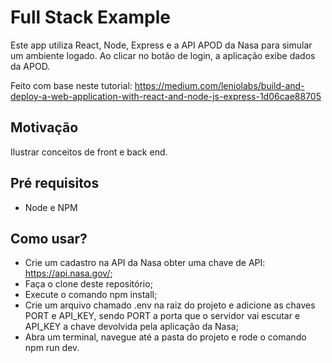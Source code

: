 # Full Stack Example

Este app utiliza React, Node, Express e a API APOD da Nasa para simular um ambiente logado. Ao clicar no botão de login, a aplicação exibe dados da APOD.

Feito com base neste tutorial: https://medium.com/leniolabs/build-and-deploy-a-web-application-with-react-and-node-js-express-1d06cae88705

## Motivação

Ilustrar conceitos de front e back end.

## Pré requisitos

- Node e NPM

## Como usar?

- Crie um cadastro na API da Nasa obter uma chave de API: https://api.nasa.gov/;
- Faça o clone deste repositório;
- Execute o comando npm install;
- Crie um arquivo chamado .env na raiz do projeto e adicione as chaves PORT e API_KEY, sendo PORT a porta que o servidor vai escutar e API_KEY a chave devolvida pela aplicação da Nasa;
- Abra um terminal, navegue até a pasta do projeto e rode o comando npm run dev.
